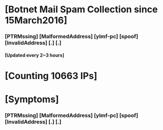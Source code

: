 # [Botnet Mail Spam Collection since 15March2016]
### [PTRMssing] [MalformedAddress] [ylmf-pc] [spoof] [InvalidAddress] [.] [.]
#### [Updated every 2~3 hours]

# [Counting 10663 IPs]

# [Symptoms] 
###   [PTRMssing] [MalformedAddress] [ylmf-pc] [spoof] [InvalidAddress] [.] [.]
